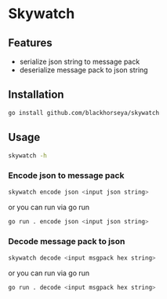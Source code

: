 # Skywatch

## Features

- serialize json string to message pack
- deserialize message pack to json string

## Installation

```bash
go install github.com/blackhorseya/skywatch
```

## Usage

```bash
skywatch -h
```

### Encode json to message pack

```bash
skywatch encode json <input json string>
```

or you can run via go run

```bash
go run . encode json <input json string>
```

### Decode message pack to json

```bash
skywatch decode <input msgpack hex string>
```

or you can run via go run

```bash
go run . decode <input msgpack hex string>
```
